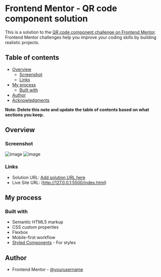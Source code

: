 # Frontend Mentor - QR code component solution

This is a solution to the [QR code component challenge on Frontend Mentor](https://www.frontendmentor.io/challenges/qr-code-component-iux_sIO_H). Frontend Mentor challenges help you improve your coding skills by building realistic projects. 

## Table of contents

- [Overview](#overview)
  - [Screenshot](#screenshot)
  - [Links](#links)
- [My process](#my-process)
  - [Built with](#built-with)
- [Author](#author)
- [Acknowledgments](#acknowledgments)

**Note: Delete this note and update the table of contents based on what sections you keep.**

## Overview

### Screenshot

![image](https://github.com/DayanaVarg/QR-CODE-COMPONENT/assets/128272265/5f3da573-c1a2-4b8d-a9b1-eb46378087e0)
![image](https://github.com/DayanaVarg/QR-CODE-COMPONENT/assets/128272265/c0c8908e-88a9-4e26-98f3-a8d2d522f44c)

### Links
- Solution URL: [Add solution URL here](https://your-solution-url.com)
- Live Site URL: (http://127.0.0.1:5500/index.html)

## My process

### Built with

- Semantic HTML5 markup
- CSS custom properties
- Flexbox
- Mobile-first workflow
- [Styled Components](https://styled-components.com/) - For styles


## Author

- Frontend Mentor - [@yourusername](https://www.frontendmentor.io/profile/yourusername)
